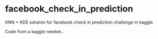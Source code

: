 # facebook_check_in_prediction

KNN + KDE solution for facebook check in prediction challenge in kaggle

Code from a kaggle newbie...